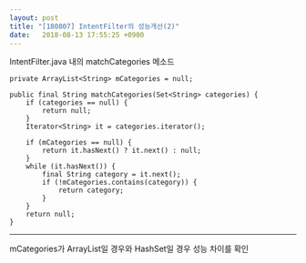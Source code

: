 ```yaml
---
layout: post
title: "[180807] IntentFilter의 성능개선(2)"
date:   2018-08-13 17:55:25 +0900
---
```


IntentFilter.java 내의 matchCategories 메소드

~~~
private ArrayList<String> mCategories = null;

public final String matchCategories(Set<String> categories) {
    if (categories == null) {
        return null;
    }
    Iterator<String> it = categories.iterator();

    if (mCategories == null) {
        return it.hasNext() ? it.next() : null;
    }
    while (it.hasNext()) {
        final String category = it.next();
        if (!mCategories.contains(category)) {
            return category;
        }
    }
    return null;
}
~~~

***

mCategories가 ArrayList일 경우와 HashSet일 경우 성능 차이를 확인
